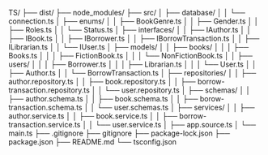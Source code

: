 TS/
├── dist/
├── node_modules/
├── src/
│   ├── database/
│   │   └── connection.ts
│   ├── enums/
│   │   ├── BookGenre.ts
│   │   ├── Gender.ts
│   │   ├── Roles.ts
│   │   └── Status.ts
│   ├── interfaces/
│   │   ├── IAuthor.ts
│   │   ├── IBook.ts
│   │   ├── IBorrower.ts
│   │   ├── IBorrowTransaction.ts
│   │   ├── ILibrarian.ts
│   │   └── IUser.ts
│   ├── models/
│   │   ├── books/
│   │   │   ├── Books.ts
│   │   │   ├── FictionBook.ts
│   │   │   └── NonFictionBook.ts
│   │   ├── users/
│   │   │   ├── Borrower.ts
│   │   │   ├── Librarian.ts
│   │   │   └── User.ts
│   │   ├── Author.ts
│   │   └── BorrowTransaction.ts
│   ├── repositories/
│   │   ├── author.repository.ts
│   │   ├── book.repository.ts
│   │   ├── borrow-transaction.repository.ts
│   │   └── user.repository.ts
│   ├── schemas/
│   │   ├── author.schema.ts
│   │   ├── book.schema.ts
│   │   ├── borow-transaction.schema.ts
│   │   └── user.schemas.ts
│   ├── services/
│   │   ├── author.service.ts
│   │   ├── book.service.ts
│   │   ├── borrow-transaction.service.ts
│   │   └── user.service.ts
│   ├── app.source.ts
│   └── main.ts
├── .gitignore
├── gitignore
├── package-lock.json
├── package.json
├── README.md
└── tsconfig.json
